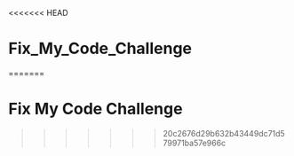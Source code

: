<<<<<<< HEAD
# Fix_My_Code_Challenge
=======
# Fix My Code Challenge
>>>>>>> 20c2676d29b632b43449dc71d579971ba57e966c

